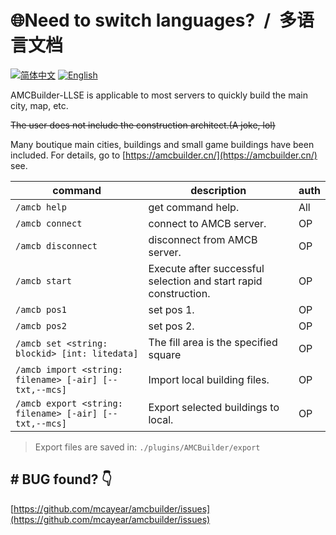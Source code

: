 # 🌐Need to switch languages? / 多语言文档

[![简体中文](https://img.shields.io/badge/简体中文-100%25-green?style=flat-square)](https://github.com/Mcayear/AMCBuilder/blob/main/README.md)
[![English](https://img.shields.io/badge/English-100%25-green?style=flat-square)](https://github.com/Mcayear/AMCBuilder/blob/main/README_en.md)

 AMCBuilder-LLSE is applicable to most servers to quickly build the main city, map, etc.

~~The user does not include the construction architect.(A joke, lol)~~

Many boutique main cities, buildings and small game buildings have been included. For details, go to [https://amcbuilder.cn/](https://amcbuilder.cn/) see.

| command | description | auth |
| --- | --- | --- |
| `/amcb help` | get command help. | All |
| `/amcb connect` | connect to AMCB server. | OP |
| `/amcb disconnect` | disconnect from AMCB server. | OP |
| `/amcb start` | Execute after successful selection and start rapid construction. | OP |
| `/amcb pos1` | set pos 1. | OP |
| `/amcb pos2` | set pos 2. | OP |
| `/amcb set <string: blockid> [int: litedata]` | The fill area is the specified square | OP |
| `/amcb import <string: filename> [-air] [--txt,--mcs]` | Import local building files. | OP |
| `/amcb export <string: filename> [-air] [--txt,--mcs]` | Export selected buildings to local. | OP |

> Export files are saved in: `./plugins/AMCBuilder/export`

## **# BUG found?** 👇

[https://github.com/mcayear/amcbuilder/issues](https://github.com/mcayear/amcbuilder/issues)

